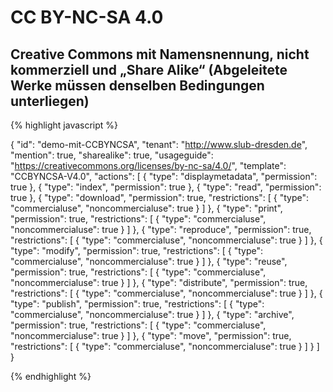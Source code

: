 # CC BY-NC-SA 4.0
## Creative Commons mit Namensnennung, nicht kommerziell und „Share Alike“ (Abgeleitete Werke müssen denselben Bedingungen unterliegen)


{% highlight javascript %}

{
  "id": "demo-mit-CCBYNCSA",
  "tenant": "http://www.slub-dresden.de",
  "mention": true,
  "sharealike": true,
  "usageguide": "https://creativecommons.org/licenses/by-nc-sa/4.0/",
  "template": "CCBYNCSA-V4.0",
  "actions": [
    {
      "type": "displaymetadata",
      "permission": true
    },
    {
      "type": "index",
      "permission": true
    },
    {
      "type": "read",
      "permission": true
    },
    {
      "type": "download",
      "permission": true,
      "restrictions": [
        {
          "type": "commercialuse",
          "noncommercialuse": true
        }
      ]
    },
    {
      "type": "print",
      "permission": true,
      "restrictions": [
        {
          "type": "commercialuse",
          "noncommercialuse": true
        }
      ]
    },
    {
      "type": "reproduce",
      "permission": true,
      "restrictions": [
        {
          "type": "commercialuse",
          "noncommercialuse": true
        }
      ]
    },
    {
      "type": "modify",
      "permission": true,
      "restrictions": [
        {
          "type": "commercialuse",
          "noncommercialuse": true
        }
      ]
    },
    {
      "type": "reuse",
      "permission": true,
      "restrictions": [
        {
          "type": "commercialuse",
          "noncommercialuse": true
        }
      ]
    },
    {
      "type": "distribute",
      "permission": true,
      "restrictions": [
        {
          "type": "commercialuse",
          "noncommercialuse": true
        }
      ]
    },
    {
      "type": "publish",
      "permission": true,
      "restrictions": [
        {
          "type": "commercialuse",
          "noncommercialuse": true
        }
      ]
    },
    {
      "type": "archive",
      "permission": true,
      "restrictions": [
        {
          "type": "commercialuse",
          "noncommercialuse": true
        }
      ]
    },
    {
      "type": "move",
      "permission": true,
      "restrictions": [
        {
          "type": "commercialuse",
          "noncommercialuse": true
        }
      ]
    }
  ]
}

{% endhighlight %}